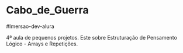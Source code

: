 # Cabo_de_Guerra

#Imersao-dev-alura

4ª aula de pequenos projetos. Este sobre Estruturação de Pensamento Lógico - Arrays e Repetições.
